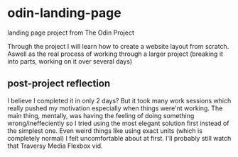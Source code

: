 # odin-landing-page
landing page project from The Odin Project

Through the project I will learn how to create a website layout from scratch. Aswell as the real process of working through a larger project (breaking it into parts, working on it over several days)

## post-project reflection
I believe I completed it in only 2 days? But it took many work sessions which really pushed my motivation especially when things were'nt working. 
The main thing, mentally, was having the feeling of doing something wrong/ineffeciently so I tried using the most elegant solution first instead of the simplest one. Even weird things like using exact units (which is completely normal) I felt uncomfortable about at first.
I'll probably still watch that Traversy Media Flexbox vid.